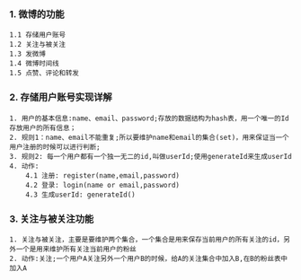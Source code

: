 ### 1. 微博的功能

    1.1 存储用户账号
    1.2 关注与被关注
    1.3 发微博
    1.4 微博时间线
    1.5 点赞、评论和转发

### 2. 存储用户账号实现详解
    
    1. 用户的基本信息:name、email、password;存放的数据结构为hash表，用一个唯一的Id存放用户的所有信息；
    2. 规则1：name、email不能重复;所以要维护name和email的集合(set)，用来保证当一个用户注册的时候可以进行判断;
    3. 规则2: 每一个用户都有一个独一无二的id,叫做userId;使用generateId来生成userId
    4. 动作:
	    4.1 注册: register(name,email,password)
	    4.2 登录: login(name or email,password)
	    4.3 生成userId: generateId()

### 3. 关注与被关注功能

    1. 关注与被关注，主要是要维护两个集合，一个集合是用来保存当前用户的所有关注的id，另外一个是用来维护所有关注当前用户的粉丝
    2. 动作:关注;一个用户A关注另外一个用户B的时候，给A的关注集合中加入B,在B的粉丝表中加入A
